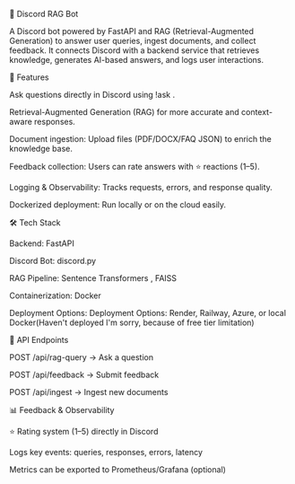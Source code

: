 🤖 Discord RAG Bot

A Discord bot powered by FastAPI and RAG (Retrieval-Augmented Generation) to answer user queries, ingest documents, and collect feedback.
It connects Discord with a backend service that retrieves knowledge, generates AI-based answers, and logs user interactions.

🚀 Features

Ask questions directly in Discord using !ask <your question>.

Retrieval-Augmented Generation (RAG) for more accurate and context-aware responses.

Document ingestion: Upload files (PDF/DOCX/FAQ JSON) to enrich the knowledge base.

Feedback collection: Users can rate answers with ⭐ reactions (1–5).

Logging & Observability: Tracks requests, errors, and response quality.

Dockerized deployment: Run locally or on the cloud easily.

🛠️ Tech Stack

Backend: FastAPI

Discord Bot: discord.py

RAG Pipeline: Sentence Transformers
, FAISS

Containerization: Docker

Deployment Options: Deployment Options: Render, Railway, Azure, or local Docker(Haven't deployed I'm sorry, because of free tier limitation)

🔗 API Endpoints

POST /api/rag-query → Ask a question

POST /api/feedback → Submit feedback

POST /api/ingest → Ingest new documents

📊 Feedback & Observability

⭐ Rating system (1–5) directly in Discord

Logs key events: queries, responses, errors, latency

Metrics can be exported to Prometheus/Grafana (optional)

